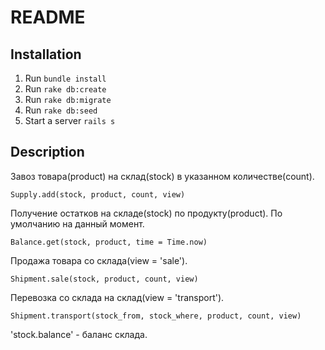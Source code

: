 # README

## Installation
1. Run `bundle install`
2. Run `rake db:create`
3. Run `rake db:migrate`
4. Run `rake db:seed`
5. Start a server `rails s`


## Description

Завоз товара(product) на склад(stock) в указанном количестве(count).
```
Supply.add(stock, product, count, view)
```

Получение остатков на складе(stock) по продукту(product). По умолчанию на данный момент.
```
Balance.get(stock, product, time = Time.now)
```

Продажа товара со склада(view = 'sale').
```
Shipment.sale(stock, product, count, view)
```

Перевозка со склада на склад(view = 'transport').
```
Shipment.transport(stock_from, stock_where, product, count, view)
```

'stock.balance' - баланс склада.
